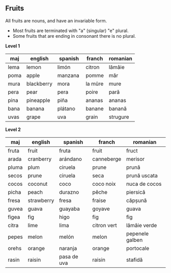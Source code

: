 ## Fruits

All fruits are nouns, and have an invariable form.

* Most fruits are terminated with "a" (singular) "e" plural. 
* Some fruits that are ending in consonant there is no plural.

**Level 1**

maj    |  english   | spanish     |  franch      |  romanian
-------|------------|-------------|--------------|-------------------
lema   |  lemon     | limón       |  citron      |  lămâie
poma   |  apple     | manzana     |  pomme       |  măr
mura   |  blackberry| mora        |  la mûre     |  mure
pera   |  pear      | pera        |  poire       |  pară
pina   |  pineapple | piña        |  ananas      |  ananas
bana   |  banana    | plátano     |  banane      |  banană
uvas   |  grape     | uva         |  grain       |  strugure

**Level 2**

maj    |  english   | spanish     |  franch      |  romanian
-------|------------|-------------|--------------|-------------------
fruta  |  fruit     | fruta       |  fruit       |  fruct
arada  |  cranberry | arándano    |  canneberge  |  merisor
pluma  |  plum      | ciruela     |  prune       |  prună
secos  |  prune     | ciruela     |  seca        |  prună uscata
cocos  |  coconut   | coco        |  coco noix   |  nuca de cocos
picha  |  peach     | durazno     |  pêche       |  piersică
fresa  |  strawberry| fresa       |  fraise      |  căpșună
guvea  |  guava     | guayaba     |  goyave      |  guava
figea  |  fig       | higo        |  fig         |  fig
citra  |  lime      | lima        |  citron vert |  lămâie verde
pepes  |  melon     | melón       |  melon       |  pepenele galben
orehs  |  orange    | naranja     |  orange      |  portocale
rasin  |  raisin    | pasa de uva |  raisin      |  stafidă


